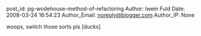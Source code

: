post_id: pg-wodehouse-method-of-refactoring
Author: Iwein Fuld
Date: 2008-03-24 16:54:23
Author_Email: noreply@blogger.com
Author_IP: None

woops, switch those sorts pls [ducks]
